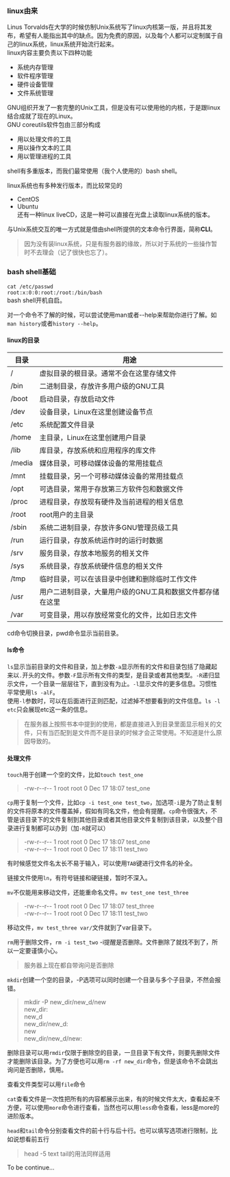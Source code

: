 ### linux由来
Linus Torvalds在大学的时候仿制Unix系统写了linux内核第一版，并且将其发布，希望有人能指出其中的缺点。因为免费的原因，以及每个人都可以定制属于自己的linux系统，linux系统开始流行起来。     
linux内容主要负责以下四种功能
- 系统内存管理
- 软件程序管理
- 硬件设备管理
- 文件系统管理

GNU组织开发了一套完整的Unix工具，但是没有可以使用他的内核，于是跟linux结合成就了现在的Linux。   
GNU coreutils软件包由三部分构成
- 用以处理文件的工具 
- 用以操作文本的工具 
- 用以管理进程的工具

shell有多重版本，而我们最常使用（我个人使用的）bash shell。

linux系统也有多种发行版本，而比较常见的
- CentOS
- Ubuntu     
还有一种linux liveCD，这是一种可以直接在光盘上读取linux系统的版本。

与Unix系统交互的唯一方式就是借由shell所提供的文本命令行界面，简称**CLI**。

>因为没有装linux系统，只是有服务器的缘故，所以对于系统的一些操作暂时不去理会（记了很快也忘了）。


### bash shell基础
`cat /etc/passwd`     
`root:x:0:0:root:/root:/bin/bash`     
bash shell开机自启。

对一个命令不了解的时候，可以尝试使用man或者--help来帮助你进行了解。如`man history`或者`history --help`。

#### linux的目录     

目录    |   用途    |
---    |---        |
   /       |    虚拟目录的根目录。通常不会在这里存储文件   |
   /bin    |    二进制目录，存放许多用户级的GNU工具    |
   /boot   |    启动目录，存放启动文件     |
   /dev    |    设备目录，Linux在这里创建设备节点  |
   /etc    |    系统配置文件目录   |
   /home   |    主目录，Linux在这里创建用户目录    |
   /lib    |    库目录，存放系统和应用程序的库文件     |
   /media  |    媒体目录，可移动媒体设备的常用挂载点   |
   /mnt    |    挂载目录，另一个可移动媒体设备的常用挂载点     |
   /opt    |    可选目录，常用于存放第三方软件包和数据文件     |
   /proc   |    进程目录，存放现有硬件及当前进程的相关信息     |
   /root   |    root用户的主目录   |
   /sbin   |    系统二进制目录，存放许多GNU管理员级工具    |
   /run    |    运行目录，存放系统运作时的运行时数据   |
   /srv    |    服务目录，存放本地服务的相关文件   |
   /sys    |    系统目录，存放系统硬件信息的相关文件   |
   /tmp    |    临时目录，可以在该目录中创建和删除临时工作文件     |
   /usr    |    用户二进制目录，大量用户级的GNU工具和数据文件都存储在这里 |  
   /var    |    可变目录，用以存放经常变化的文件，比如日志文件     |

cd命令切换目录，pwd命令显示当前目录。   
#### ls命令
`ls`显示当前目录的文件和目录，加上参数`-a`显示所有的文件和目录包括了隐藏起来以`.`开头的文件。参数`-F`显示所有文件的类型，是目录或者其他类型。`-R`递归显示文件，一个目录一层层往下，直到没有为止。`-l`显示文件的更多信息。习惯性平常使用`ls -alF`。   
使用`-l`参数时，可以在后面进行正则匹配，过滤掉不想要看到的文件信息。`ls -l etc`只会展现etc这一条的信息。    
>在服务器上按照书本中提到的使用，都是直接进入到目录里面显示相关的文件，只有当匹配到是文件而不是目录的时候才会正常使用。不知道是什么原因导致的。

#### 处理文件   
`touch`用于创建一个空的文件，比如`touch test_one`   
>-rw-r--r-- 1 root root 0 Dec 17 18:07 test_one     

`cp`用于复制一个文件，比如`cp -i test_one test_two`，加选项`-i`是为了防止复制的文件将原本的文件覆盖掉，假如有同名文件，他会有提醒。`cp`命令很强大，不管是该目录下的文件复制到其他目录或者其他目录文件复制到该目录，以及整个目录进行复制都可以办到（加`-R`就可以）
>-rw-r--r-- 1 root root 0 Dec 17 18:07 test_one     
>-rw-r--r-- 1 root root 0 Dec 17 18:11 test_two

有时候感觉文件名太长不易于输入，可以使用`TAB`键进行文件名的补全。

链接文件使用`ln`，有符号链接和硬链接，暂时不深入。

`mv`不仅能用来移动文件，还能重命名文件。`mv test_one test_three`    
>-rw-r--r-- 1 root root 0 Dec 17 18:07 test_three   
>-rw-r--r-- 1 root root 0 Dec 17 18:11 test_two             

移动文件，`mv test_three var/`文件就到了var目录下。

`rm`用于删除文件，`rm -i test_two` -i提醒是否删除。文件删除了就找不到了，所以一定要谨慎小心。
>服务器上现在都自带询问是否删除

`mkdir`创建一个空的目录，-P选项可以同时创建一个目录与多个子目录，不然会报错。
>mkdir -P new_dir/new_d/new         
>new_dir:   
>new_d  
>new_dir/new_d:     
>new    
>new_dir/new_d/new: 

删除目录可以用`rmdir`仅限于删除空的目录，一旦目录下有文件，则要先删除文件才能删除该目录。为了方便也可以用`rm -rf new_dir`命令，但是该命令不会跳出询问是否删除，慎用。

查看文件类型可以用`file`命令

`cat`查看文件是一次性把所有的内容都展示出来，有的时候文件太大，查看起来不方便，可以使用`more`命令进行查看，当然也可以用`less`命令查看，less是more的进阶版本。

`head`和`tail`命令分别查看文件的前十行与后十行。也可以填写选项进行限制，比如说想看前五行
>head -5 text   tail的用法同样适用

To be continue...






